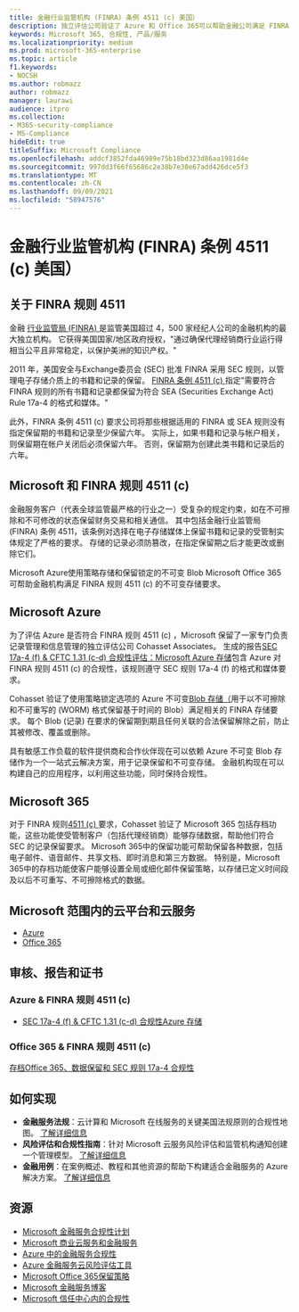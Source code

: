 ```yaml
---
title: 金融行业监管机构 (FINRA) 条例 4511 (c) 美国）
description: 独立评估公司验证了 Azure 和 Office 365可以帮助金融公司满足 FINRA 规则 4511 记录保留和不可变存储要求。
keywords: Microsoft 365, 合规性, 产品/服务
ms.localizationpriority: medium
ms.prod: microsoft-365-enterprise
ms.topic: article
f1.keywords:
- NOCSH
ms.author: robmazz
author: robmazz
manager: laurawi
audience: itpro
ms.collection:
- M365-security-compliance
- MS-Compliance
hideEdit: true
titleSuffix: Microsoft Compliance
ms.openlocfilehash: addcf3852fda46989e75b18bd323d86aa1981d4e
ms.sourcegitcommit: 997dd3f66f65686c2e38b7e30e67add426dce5f3
ms.translationtype: MT
ms.contentlocale: zh-CN
ms.lasthandoff: 09/09/2021
ms.locfileid: "58947576"
---
```

# <a name="financial-industry-regulatory-authority-finra-rule-4511c-united-states"></a>金融行业监管机构 (FINRA) 条例 4511 (c) 美国）

## <a name="about-finra-rule-4511"></a>关于 FINRA 规则 4511

金融 [行业监管局 (FINRA) ](https://www.finra.org/#/) 是监管美国超过 4，500 家经纪人公司的金融机构的最大独立机构。 它获得美国国家/地区政府授权，"通过确保代理经销商行业运行得相当公平且非常稳定，以保护美洲的知识产权。"

2011 年，美国安全与Exchange委员会 (SEC) 批准 FINRA 采用 SEC 规则，以管理电子存储介质上的书籍和记录的保留。 [FINRA 条例 4511 (c) ](https://www.finra.org/sites/default/files/NoticeDocument/p123548.pdf)指定"需要符合 FINRA 规则的所有书籍和记录都保留为符合 SEA (Securities Exchange Act) Rule 17a-4 的格式和媒体。"

此外，FINRA 条例 4511 (c) 要求公司将那些根据适用的 FINRA 或 SEA 规则没有指定保留期的书籍和记录至少保留六年。 实际上，如果书籍和记录与帐户相关，则保留期在帐户关闭后必须保留六年。 否则，保留期为创建此类书籍和记录后的六年。

## <a name="microsoft-and-finra-rule-4511c"></a>Microsoft 和 FINRA 规则 4511 (c) 

金融服务客户（代表全球监管最严格的行业之一）受复杂的规定约束，如在不可擦除和不可修改的状态保留财务交易和相关通信。 其中包括金融行业监管局 (FINRA) 条例 4511，该条例对选择在电子存储媒体上保留书籍和记录的受管制实体规定了严格的要求。 存储的记录必须防篡改，在指定保留期之后才能更改或删除它们。

Microsoft Azure使用策略存储和保留锁定的不可变 Blob Microsoft Office 365 可帮助金融机构满足 FINRA 规则 4511 (c) 的不可变存储要求。

## <a name="microsoft-azure"></a>Microsoft Azure

为了评估 Azure 是否符合 FINRA 规则 4511 (c) ，Microsoft 保留了一家专门负责记录管理和信息管理的独立评估公司 Cohasset Associates。 生成的报告[SEC 17a-4 (f) & CFTC 1.31 (c-d) 合规性评估：Microsoft Azure 存储](https://azure.microsoft.com/resources/azure-immutable-storage-assessment-for-sec-17a-4f-by-cohasset/)包含 Azure 对 FINRA 规则 4511 (c) 的合规性，该规则遵守 SEC 规则 17a-4 (f) 的格式和媒体要求。

Cohasset 验证了使用策略锁定选项的 Azure 不可变[Blob 存储（](/azure/storage/blobs/storage-blob-immutable-storage)用于以不可擦除和不可重写的 (WORM) 格式保留基于时间的 Blob）满足相关的 FINRA 存储要求。 每个 Blob (记录) 在要求的保留期到期且任何关联的合法保留解除之前，防止其被修改、覆盖或删除。

具有敏感工作负载的软件提供商和合作伙伴现在可以依赖 Azure 不可变 Blob 存储作为一个一站式云解决方案，用于记录保留和不可变存储。 金融机构现在可以构建自己的应用程序，以利用这些功能，同时保持合规性。

## <a name="microsoft-365"></a>Microsoft 365

对于 FINRA 规则[4511 (c) ](/microsoft-365/compliance/retention-regulatory-requirements#sec-17a-4f-finra-4511c-and-cftc-131c-d)要求，Cohasset 验证了 Microsoft 365 包括存档功能，这些功能使受管制客户（包括代理经销商）能够存储数据，帮助他们符合 SEC 的记录保留要求。 Microsoft 365中的保留功能可帮助保留各种数据，包括电子邮件、语音邮件、共享文档、即时消息和第三方数据。 特别是，Microsoft 365中的存档功能使客户能够设置全局或细化邮件保留策略，以存储已定义时间段及以后不可重写、不可擦除格式的数据。

## <a name="microsoft-in-scope-cloud-platforms--services"></a>Microsoft 范围内的云平台和云服务

- [Azure](https://gallery.technet.microsoft.com/Overview-of-Azure-c1be3942)
- [Office 365](https://aka.ms/Office365ComplianceOfferings)

## <a name="audits-reports-and-certificates"></a>审核、报告和证书

### <a name="azure--finra-rule-4511c"></a>Azure & FINRA 规则 4511 (c) 

- [SEC 17a-4 (f) & CFTC 1.31 (c-d) 合规性Azure 存储](https://azure.microsoft.com/resources/azure-immutable-storage-assessment-for-sec-17a-4f-by-cohasset/)

### <a name="office-365--finra-rule-4511c"></a>Office 365 & FINRA 规则 4511 (c) 

[存档Office 365、数据保留和 SEC 规则 17a-4 合规性](https://www.microsoft.com/microsoft-365/blog/2015/11/10/office-365-exchange-online-archiving-now-meets-sec-rule-17a-4-requirements/)

## <a name="how-to-implement"></a>如何实现

- **金融服务法规**：云计算和 Microsoft 在线服务的关键美国法规原则的合规性地图。 [了解详细信息](https://servicetrust.microsoft.com/ViewPage/TrustDocuments?command=Download&downloadType=Document&downloadId=5b483567-00b0-4d86-96ae-ee887dadb61c&docTab=6d000410-c9e9-11e7-9a91-892aae8839ad_Compliance_Guides)
- **风险评估和合规性指南**：针对 Microsoft 云服务风险评估和监管机构通知创建一个管理模型。 [了解详细信息](https://servicetrust.microsoft.com/ViewPage/TrustDocuments?command=Download&downloadType=Document&downloadId=edee9b14-3661-4a16-ba83-c35caf672bd7&docTab=6d000410-c9e9-11e7-9a91-892aae8839ad_FAQ_and_White_Papers)
- **金融用例**：在案例概述、教程和其他资源的帮助下构建适合金融服务的 Azure 解决方案。 [了解详细信息](/azure/industry/financial/)

## <a name="resources"></a>资源

- [Microsoft 金融服务合规性计划](https://download.microsoft.com/download/6/4/7/64707E3E-6D3E-45D0-8207-A0EA3201B4A6/Microsoft%20Cloud%20-%20Financial%20Services%20Compliance%20Program%20\(Print\).pdf)
- [Microsoft 商业云服务和金融服务](https://servicetrust.microsoft.com/viewpage/financialservicesoverview)
- [Azure 中的金融服务合规性](https://azure.microsoft.com/resources/videos/azurecon-2015-financial-services-compliance-in-azure/)
- [Azure 金融服务云风险评估工具](https://servicetrust.microsoft.com/ViewPage/FFIECBlueprint?command=Download&downloadType=Document&downloadId=079a1973-711a-428f-9312-9ddd290cff7b&docTab=c726d5c0-2d1e-11e8-a485-57140ec19669_PaaS)
- [Microsoft Office 365保留策略](/office365/securitycompliance/retention-policies)
- [Microsoft 金融服务博客](https://techcommunity.microsoft.com/t5/Financial-Services-Blog/bg-p/FinancialServicesBlog)
- [Microsoft 信任中心内的合规性](https://www.microsoft.com/trust-center/compliance/compliance-overview)
